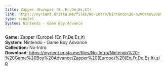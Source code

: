 ```yaml
---
title: Zapper (Europe) (En,Fr,De,Es,It)
link: https://myrient.erista.me/files/No-Intro/Nintendo%20-%20Game%20Boy%20Advance/Zapper%20(Europe)%20(En,Fr,De,Es,It).zip
type: single1
System: Nintendo - Game Boy Advance
---
```

<b>Game:</b> Zapper (Europe) (En,Fr,De,Es,It)<br>
<b>System:</b> Nintendo - Game Boy Advance<br>
<b>Collection:</b> No-Intro<br>
<b>Download:</b> https://myrient.erista.me/files/No-Intro/Nintendo%20-%20Game%20Boy%20Advance/Zapper%20(Europe)%20(En,Fr,De,Es,It).zip